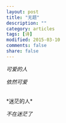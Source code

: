 ```yaml
---
layout: post
title: "无题"
description: ""
category: articles
tags: [诗]
modified: 2015-03-10
comments: false
share: false
---
```


*可爱的人*

*依然可爱*

<br/>
*迷茫的人*

*不在迷茫了*
